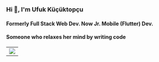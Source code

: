 ### Hi 👋, I'm Ufuk Küçüktopçu

#### Formerly Full Stack Web Dev. Now Jr. Mobile (Flutter) Dev.
#### Someone who relaxes her mind by writing code

<table>
  <tr>
    <td>
      <image src='https://user-images.githubusercontent.com/17275354/161573220-f3f5ef29-9aa3-4be4-9979-21a3ca5ebe38.jpg'>
    </td>
  </tr>
</table>

